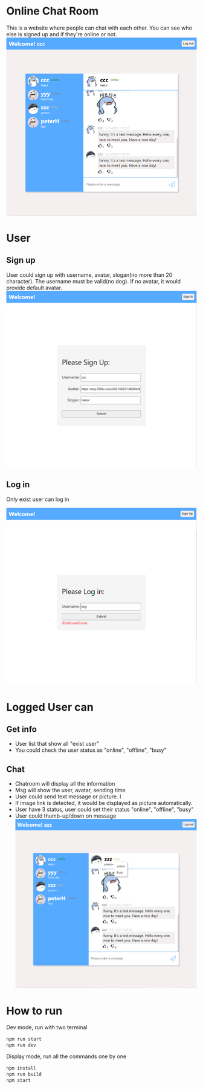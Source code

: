 # Online Chat Room
This is a website where people can chat with each other. 
You can see who else is signed up and if they're online or not.
![](./readme/readme_home.png)

# User
## Sign up
User could sign up with username, avatar, slogan(no more than 20 character).
The username must be valid(no dog).
If no avatar, it would provide default avatar.
![](./readme/readme_register.png)

## Log in
Only exist user can log in

![](./readme/readme_login.png)

# Logged User can

## Get info
* User list that show all "exist user"
* You could check the user status as "online", "offline", "busy"

## Chat
* Chatroom will display all the information
* Msg will show the user, avatar, sending time
* User could send text message or picture. I
* If image link is detected, it would be displayed as picture automatically.
* User have 3 status, user could set their status "online", "offline", "busy"
* User could thumb-up/down on message
  ![](./readme/readme_status.png)

# How to run

Dev mode, run with two terminal
```
npm run start
npm run dev
```

Display mode, run all the commands one by one
```aidl
npm install
npm run build
npm start
```